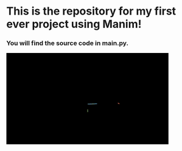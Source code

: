 # This is the repository for my first ever project using Manim!
### You will find the source code in main.py.

![animation](https://github.com/IsabelLoci/manimFlower/blob/main/ManimFlower.gif)
